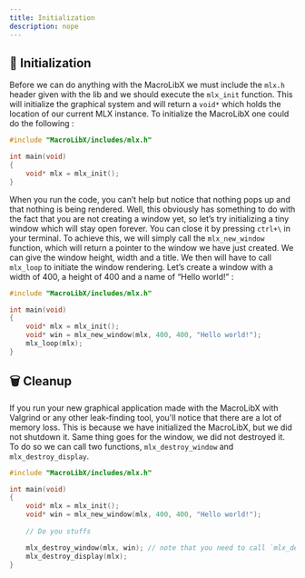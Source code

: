 ```yaml
---
title: Initialization
description: nope
---
```


## 🚀 Initialization
Before we can do anything with the MacroLibX we must include the `mlx.h` header given with the lib and we should execute the `mlx_init` function.
This will initialize the graphical system and will return a `void*` which holds the location of our current MLX instance.
To initialize the MacroLibX one could do the following :

```c
#include "MacroLibX/includes/mlx.h"

int main(void)
{
    void* mlx = mlx_init();
}
```

When you run the code, you can’t help but notice that nothing pops up and that nothing is being rendered.
Well, this obviously has something to do with the fact that you are not creating a window yet, so let’s try initializing a tiny window which will stay open forever.
You can close it by pressing `ctrl+\` in your terminal. To achieve this, we will simply call the `mlx_new_window` function, which will return a pointer to the window we have just created.
We can give the window height, width and a title. We then will have to call `mlx_loop` to initiate the window rendering. Let’s create a window with a width of 400, a height of 400 and a name of “Hello world!” :

```c
#include "MacroLibX/includes/mlx.h"

int main(void)
{
    void* mlx = mlx_init();
    void* win = mlx_new_window(mlx, 400, 400, "Hello world!");
    mlx_loop(mlx);
}
```

## 🗑️ Cleanup
If you run your new graphical application made with the MacroLibX with Valgrind or any other leak-finding tool, you'll notice that there are a lot of memory loss.
This is because we have initialized the MacroLibX, but we did not shutdown it. Same thing goes for the window, we did not destroyed it. To do so we can call two functions, 
`mlx_destroy_window` and `mlx_destroy_display`.

```c
#include "MacroLibX/includes/mlx.h"

int main(void)
{
    void* mlx = mlx_init();
    void* win = mlx_new_window(mlx, 400, 400, "Hello world!");
    
    // Do you stuffs

    mlx_destroy_window(mlx, win); // note that you need to call `mlx_destroy_window` before calling `mlx_destroy_display`
    mlx_destroy_display(mlx);
}
```
